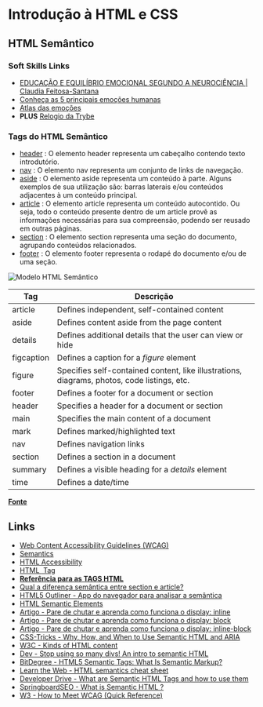 # Introdução à HTML e CSS

## HTML Semântico

### Soft Skills Links

- [EDUCAÇÃO E EQUILÍBRIO EMOCIONAL SEGUNDO A NEUROCIÊNCIA | Claudia Feitosa-Santana](https://www.youtube.com/watch?v=8LJvSj_YeVQ)
- [Conheça as 5 principais emoções humanas](https://www.vittude.com/blog/conheca-as-emocoes/)
- [Atlas das emoções](http://atlasofemotions.org/#introduction/)
- **PLUS** [Relogio da Trybe](https://enicio.github.io/boraprodiatrybe/)

### Tags do HTML Semântico

- [header](https://developer.mozilla.org/en-US/docs/Web/HTML/Element/header) : O elemento header representa um cabeçalho contendo texto introdutório.
- [nav](https://developer.mozilla.org/en-US/docs/Web/HTML/Element/nav) : O elemento nav representa um conjunto de links de navegação. 
- [aside](https://developer.mozilla.org/en-US/docs/Web/HTML/Element/aside) : O elemento aside representa um conteúdo à parte. Alguns exemplos de sua utilização são: barras laterais e/ou conteúdos adjacentes à um conteúdo principal.
- [article](https://developer.mozilla.org/en-US/docs/Web/HTML/Element/article) : O elemento article representa um conteúdo autocontido. Ou seja, todo o conteúdo presente dentro de um article provê as informações necessárias para sua compreensão, podendo ser reusado em outras páginas.
- [section](https://developer.mozilla.org/en-US/docs/Web/HTML/Element/section) : O elemento section representa uma seção do documento, agrupando conteúdos relacionados.
- [footer](https://developer.mozilla.org/en-US/docs/Web/HTML/Element/footer) : O elemento footer representa o rodapé do documento e/ou de uma seção.

![Modelo HTML Semântico](https://www.w3schools.com/html/img_sem_elements.gif)

| Tag | Descrição |
|-----|-----------|
| article |	Defines independent, self-contained content |
| aside |	Defines content aside from the page content |
| details |	Defines additional details that the user can view or hide |
| figcaption | Defines a caption for a *figure* element |
| figure |	Specifies self-contained content, like illustrations, diagrams, photos, code listings, etc. |
| footer |	Defines a footer for a document or section |
| header |	Specifies a header for a document or section |
| main |	Specifies the main content of a document |
| mark |	Defines marked/highlighted text |
| nav |	Defines navigation links |
| section |	Defines a section in a document |
| summary |	Defines a visible heading for a *details* element |
| time |	Defines a date/time |

**[Fonte](https://www.w3schools.com/html/html5_semantic_elements.asp)**

## Links

- [Web Content Accessibility Guidelines (WCAG)](https://achecker.ca/guideline/view_guideline.php?id=8)
- [Semantics](https://developer.mozilla.org/en-US/docs/Glossary/Semantics)
- [HTML Accessibility](https://www.w3schools.com/html/html_accessibility.asp)
- [HTML <img> Tag](w3schools.com/tags/tag_img.asp)
- **[Referência para as TAGS HTML](https://htmlreference.io/)**
- [Qual a diferença semântica entre section e article?](https://pt.stackoverflow.com/questions/326021/qual-a-diferen%C3%A7a-sem%C3%A2ntica-entre-section-e-article)
- [HTML5 Outliner - App do navegador para analisar a semântica](https://chrome.google.com/webstore/detail/html5-outliner/afoibpobokebhgfnknfndkgemglggomo?hl=pt-BR)
- [HTML Semantic Elements](https://www.w3schools.com/html/html5_semantic_elements.asp)
- [Artigo - Pare de chutar e aprenda como funciona o display: inline](https://medium.com/collabcode/pare-de-chutar-e-aprenda-como-funciona-o-display-inline-4ccb7b77371d)
- [Artigo - Pare de chutar e aprenda como funciona o display: block](https://medium.com/collabcode/pare-de-chutar-e-aprenda-como-funciona-o-display-block-98480c987950)
- [Artigo - Pare de chutar e aprenda como funciona o display: inline-block](https://medium.com/collabcode/pare-de-chutar-e-aprenda-como-funciona-o-display-inline-block-4e6cba2f19d4)
- [CSS-Tricks - Why, How, and When to Use Semantic HTML and ARIA](https://css-tricks.com/why-how-and-when-to-use-semantic-html-and-aria/)
- [W3C - Kinds of HTML content](https://www.w3.org/TR/2011/WD-html5-20110525/content-models.html)
- [Dev - Stop using so many divs! An intro to semantic HTML](https://dev.to/kenbellows/stop-using-so-many-divs-an-intro-to-semantic-html-3i9i)
- [BitDegree - HTML5 Semantic Tags: What Is Semantic Markup?](https://www.bitdegree.org/learn/html5-semantic-tags)
- [Learn the Web - HTML semantics cheat sheet](https://learn-the-web.algonquindesign.ca/topics/html-semantics-cheat-sheet/)
- [Developer Drive - What are Semantic HTML Tags and how to use them](https://www.developerdrive.com/what-are-semantic-html-tags/)
- [SpringboardSEO - What is Semantic HTML ?](http://www.springboardseo.com/resources/what-is/semantic-html.html)
- [W3 - How to Meet WCAG (Quick Reference)](https://www.w3.org/WAI/WCAG21/quickref/?versions=2.0)